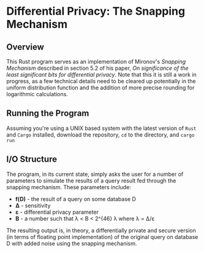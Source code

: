 # Differential Privacy: The Snapping Mechanism

## Overview

This Rust program serves as an implementation of Mironov's *Snapping Mechanism* described in section 5.2 of his paper, 
*On significance of the least significant bits for differential privacy*.  Note that this it is still a work in progress, as a few technical details need to be cleared up potentially in the uniform distribution function and the addition of more precise rounding for logarithmic calculations.

## Running the Program

Assuming you're using a UNIX based system with the latest version of `Rust` and `Cargo` installed, download the repository, `cd` to the directory, and `cargo run`

## I/O Structure

The program, in its current state, simply asks the user for a number of parameters to simulate the results of a query result fed through the snapping mechanism.  These parameters include:

- **f(D)** - the result of a query on some database D
- **Δ** - sensitivity 
- **ε** - differential privacy parameter
- **B** - a number such that λ < B < 2^{46} λ where λ = Δ/ε

The resulting output is, in theory, a differentially private and secure version (in terms of floating point implementation) of the original query on database D with added noise using the snapping mechanism.

